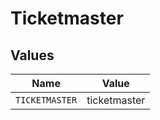 # Ticketmaster


## Values

| Name           | Value          |
| -------------- | -------------- |
| `TICKETMASTER` | ticketmaster   |